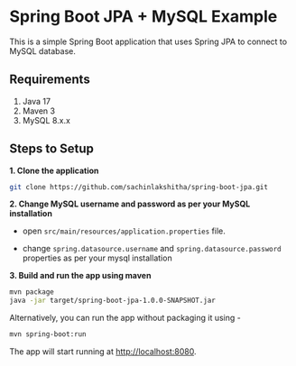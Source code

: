 # Spring Boot JPA + MySQL Example

This is a simple Spring Boot application that uses Spring JPA to connect to MySQL database.

## Requirements

1. Java 17
2. Maven 3
3. MySQL 8.x.x

## Steps to Setup

**1. Clone the application**

```bash
git clone https://github.com/sachinlakshitha/spring-boot-jpa.git
```

**2. Change MySQL username and password as per your MySQL installation**

+ open `src/main/resources/application.properties` file.

+ change `spring.datasource.username` and `spring.datasource.password` properties as per your mysql installation

**3. Build and run the app using maven**

```bash
mvn package
java -jar target/spring-boot-jpa-1.0.0-SNAPSHOT.jar
```

Alternatively, you can run the app without packaging it using -

```bash
mvn spring-boot:run
```

The app will start running at <http://localhost:8080>.
